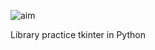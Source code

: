 ![aim](https://github.com/user-attachments/assets/95977f70-02e3-4ccf-a33c-579851aa5115)

Library practice tkinter in Python
